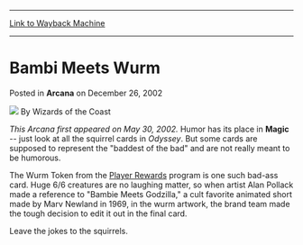 
---
[Link to Wayback Machine](https://web.archive.org/web/20211024171453/https://magic.wizards.com/en/articles/archive/arcana/bambi-meets-wurm-2002-12-26)

[_metadata_:author]:- "Wizards of the Coast"
[_metadata_:description]:- "This Arcana first appeared on May 30, 2002. Humor has its place in Magic -- just look at all the squirrel cards in Odyssey. But some cards are supposed to represent the `baddest of the bad` and are not really meant to be humorous.The Wurm Token from the Player Rewards program is one such bad-ass card."
[_metadata_:generator]:- "Drupal 7 (http://drupal.org)"
[_metadata_:node]:- "605006"
[_metadata_:publish_date]:- "2002-12-26"
[_metadata_:source]:- "div-main-content"
[_metadata_:title]:- "Bambi Meets Wurm"
[_metadata_:wayback_capture_timestamp]:- "2021-10-24 17:14:53"
[_metadata_:wayback_raw_url]:- "https://web.archive.org/web/20211024171453id_/https://magic.wizards.com/en/articles/archive/arcana/bambi-meets-wurm-2002-12-26"
[_metadata_:wayback_url]:- "https://magic.wizards.com/en/articles/archive/arcana/bambi-meets-wurm-2002-12-26"
---


Bambi Meets Wurm
================



 Posted in **Arcana**
 on December 26, 2002 






![](https://media.magic.wizards.com/styles/auth_small/public/images/person/wizards_author.jpg)
By Wizards of the Coast











*This Arcana first appeared on May 30, 2002.*
Humor has its place in **Magic** -- just look at all the squirrel cards in *Odyssey*. But some cards are supposed to represent the "baddest of the bad" and are not really meant to be humorous.

The Wurm Token from the [Player Rewards](http://archive.wizards.com/default.asp?x=mtgcom/arcana/103) program is one such bad-ass card. Huge 6/6 creatures are no laughing matter, so when artist Alan Pollack made a reference to "Bambie Meets Godzilla," a cult favorite animated short made by Marv Newland in 1969, in the wurm artwork, the brand team made the tough decision to edit it out in the final card.

Leave the jokes to the squirrels.







